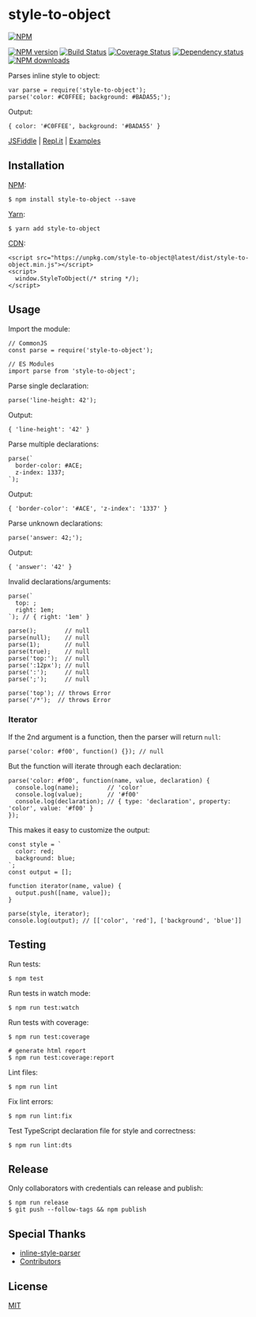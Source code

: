 style-to-object
===============

[![NPM](https://nodei.co/npm/style-to-object.png)](https://nodei.co/npm/style-to-object/)

[![NPM version](https://img.shields.io/npm/v/style-to-object.svg)](https://www.npmjs.com/package/style-to-object) [![Build Status](https://travis-ci.org/remarkablemark/style-to-object.svg?branch=master)](https://travis-ci.org/remarkablemark/style-to-object) [![Coverage Status](https://coveralls.io/repos/github/remarkablemark/style-to-object/badge.svg?branch=master)](https://coveralls.io/github/remarkablemark/style-to-object?branch=master) [![Dependency status](https://david-dm.org/remarkablemark/style-to-object.svg)](https://david-dm.org/remarkablemark/style-to-object) [![NPM downloads](https://img.shields.io/npm/dm/style-to-object.svg?style=flat-square)](https://www.npmjs.com/package/style-to-object)

Parses inline style to object:

    var parse = require('style-to-object');
    parse('color: #C0FFEE; background: #BADA55;');

Output:

    { color: '#C0FFEE', background: '#BADA55' }

[JSFiddle](https://jsfiddle.net/remarkablemark/ykz2meot/) | [Repl.it](https://repl.it/@remarkablemark/style-to-object) | [Examples](https://github.com/remarkablemark/style-to-object/tree/master/examples)

Installation
------------

[NPM](https://www.npmjs.com/package/style-to-object):

    $ npm install style-to-object --save

[Yarn](https://yarn.fyi/style-to-object):

    $ yarn add style-to-object

[CDN](https://unpkg.com/style-to-object/):

    <script src="https://unpkg.com/style-to-object@latest/dist/style-to-object.min.js"></script>
    <script>
      window.StyleToObject(/* string */);
    </script>

Usage
-----

Import the module:

    // CommonJS
    const parse = require('style-to-object');

    // ES Modules
    import parse from 'style-to-object';

Parse single declaration:

    parse('line-height: 42');

Output:

    { 'line-height': '42' }

Parse multiple declarations:

    parse(`
      border-color: #ACE;
      z-index: 1337;
    `);

Output:

    { 'border-color': '#ACE', 'z-index': '1337' }

Parse unknown declarations:

    parse('answer: 42;');

Output:

    { 'answer': '42' }

Invalid declarations/arguments:

    parse(`
      top: ;
      right: 1em;
    `); // { right: '1em' }

    parse();        // null
    parse(null);    // null
    parse(1);       // null
    parse(true);    // null
    parse('top:');  // null
    parse(':12px'); // null
    parse(':');     // null
    parse(';');     // null

    parse('top'); // throws Error
    parse('/*');  // throws Error

### Iterator

If the 2nd argument is a function, then the parser will return `null`:

    parse('color: #f00', function() {}); // null

But the function will iterate through each declaration:

    parse('color: #f00', function(name, value, declaration) {
      console.log(name);        // 'color'
      console.log(value);       // '#f00'
      console.log(declaration); // { type: 'declaration', property: 'color', value: '#f00' }
    });

This makes it easy to customize the output:

    const style = `
      color: red;
      background: blue;
    `;
    const output = [];

    function iterator(name, value) {
      output.push([name, value]);
    }

    parse(style, iterator);
    console.log(output); // [['color', 'red'], ['background', 'blue']]

Testing
-------

Run tests:

    $ npm test

Run tests in watch mode:

    $ npm run test:watch

Run tests with coverage:

    $ npm run test:coverage

    # generate html report
    $ npm run test:coverage:report

Lint files:

    $ npm run lint

Fix lint errors:

    $ npm run lint:fix

Test TypeScript declaration file for style and correctness:

    $ npm run lint:dts

Release
-------

Only collaborators with credentials can release and publish:

    $ npm run release
    $ git push --follow-tags && npm publish

Special Thanks
--------------

-   [inline-style-parser](https://github.com/remarkablemark/inline-style-parser)
-   [Contributors](https://github.com/remarkablemark/style-to-object/graphs/contributors)

License
-------

[MIT](https://github.com/remarkablemark/style-to-object/blob/master/LICENSE)
